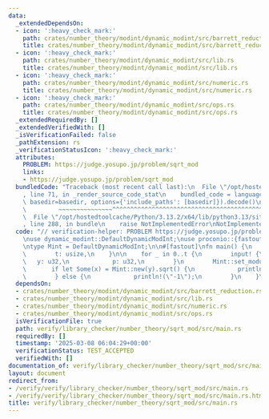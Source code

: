 ```yaml
---
data:
  _extendedDependsOn:
  - icon: ':heavy_check_mark:'
    path: crates/number_theory/modint/dynamic_modint/src/barrett_reduction.rs
    title: crates/number_theory/modint/dynamic_modint/src/barrett_reduction.rs
  - icon: ':heavy_check_mark:'
    path: crates/number_theory/modint/dynamic_modint/src/lib.rs
    title: crates/number_theory/modint/dynamic_modint/src/lib.rs
  - icon: ':heavy_check_mark:'
    path: crates/number_theory/modint/dynamic_modint/src/numeric.rs
    title: crates/number_theory/modint/dynamic_modint/src/numeric.rs
  - icon: ':heavy_check_mark:'
    path: crates/number_theory/modint/dynamic_modint/src/ops.rs
    title: crates/number_theory/modint/dynamic_modint/src/ops.rs
  _extendedRequiredBy: []
  _extendedVerifiedWith: []
  _isVerificationFailed: false
  _pathExtension: rs
  _verificationStatusIcon: ':heavy_check_mark:'
  attributes:
    PROBLEM: https://judge.yosupo.jp/problem/sqrt_mod
    links:
    - https://judge.yosupo.jp/problem/sqrt_mod
  bundledCode: "Traceback (most recent call last):\n  File \"/opt/hostedtoolcache/Python/3.13.2/x64/lib/python3.13/site-packages/onlinejudge_verify/documentation/build.py\"\
    , line 71, in _render_source_code_stat\n    bundled_code = language.bundle(stat.path,\
    \ basedir=basedir, options={'include_paths': [basedir]}).decode()\n          \
    \         ~~~~~~~~~~~~~~~^^^^^^^^^^^^^^^^^^^^^^^^^^^^^^^^^^^^^^^^^^^^^^^^^^^^^^^^^^^^^^^^^^\n\
    \  File \"/opt/hostedtoolcache/Python/3.13.2/x64/lib/python3.13/site-packages/onlinejudge_verify/languages/rust.py\"\
    , line 288, in bundle\n    raise NotImplementedError\nNotImplementedError\n"
  code: "// verification-helper: PROBLEM https://judge.yosupo.jp/problem/sqrt_mod\n\
    \nuse dynamic_modint::DefaultDynamicModInt;\nuse proconio::{fastout, input};\n\
    \ntype Mint = DefaultDynamicModInt;\n\n#[fastout]\nfn main() {\n    input! {\n\
    \        t: usize,\n    }\n\n    for _ in 0..t {\n        input! {\n         \
    \   y: u32,\n            p: u32,\n        }\n        Mint::set_modulus(p);\n \
    \       if let Some(x) = Mint::new(y).sqrt() {\n            println!(\"{x}\");\n\
    \        } else {\n            println!(\"-1\");\n        }\n    }\n}\n"
  dependsOn:
  - crates/number_theory/modint/dynamic_modint/src/barrett_reduction.rs
  - crates/number_theory/modint/dynamic_modint/src/lib.rs
  - crates/number_theory/modint/dynamic_modint/src/numeric.rs
  - crates/number_theory/modint/dynamic_modint/src/ops.rs
  isVerificationFile: true
  path: verify/library_checker/number_theory/sqrt_mod/src/main.rs
  requiredBy: []
  timestamp: '2025-03-08 06:04:29+00:00'
  verificationStatus: TEST_ACCEPTED
  verifiedWith: []
documentation_of: verify/library_checker/number_theory/sqrt_mod/src/main.rs
layout: document
redirect_from:
- /verify/verify/library_checker/number_theory/sqrt_mod/src/main.rs
- /verify/verify/library_checker/number_theory/sqrt_mod/src/main.rs.html
title: verify/library_checker/number_theory/sqrt_mod/src/main.rs
---
```

